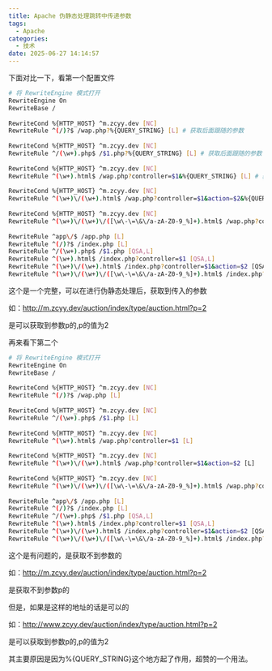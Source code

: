 ```yaml
---
title: Apache 伪静态处理跳转中传递参数
tags:
  - Apache
categories:
  - 技术
date: 2025-06-27 14:14:57
---
```


下面对比一下，看第一个配置文件

```bash
# 将 RewriteEngine 模式打开
RewriteEngine On
RewriteBase /
 
RewriteCond %{HTTP_HOST} ^m.zcyy.dev [NC]
RewriteRule ^(/)?$ /wap.php?%{QUERY_STRING} [L] # 获取后面跟随的参数
 
RewriteCond %{HTTP_HOST} ^m.zcyy.dev [NC]
RewriteRule ^/(\w+).php$ /$1.php?%{QUERY_STRING} [L] # 获取后面跟随的参数
 
RewriteCond %{HTTP_HOST} ^m.zcyy.dev [NC]
RewriteRule ^(\w+).html$ /wap.php?controller=$1&%{QUERY_STRING} [L] # 获取后面跟随的参数
 
RewriteCond %{HTTP_HOST} ^m.zcyy.dev [NC]
RewriteRule ^(\w+)\/(\w+).html$ /wap.php?controller=$1&action=$2&%{QUERY_STRING} [L] # 获取后面跟随的参数
 
RewriteCond %{HTTP_HOST} ^m.zcyy.dev [NC]
RewriteRule ^(\w+)\/(\w+)\/([\w\-\=\&\/a-zA-Z0-9_%]+).html$ /wap.php?controller=$1&action=$2&arguments=$3&%{QUERY_STRING} [L]
 
RewriteRule ^app\/$ /app.php [L]
RewriteRule ^(/)?$ /index.php [L]
RewriteRule ^/(\w+).php$ /$1.php [QSA,L]
RewriteRule ^(\w+).html$ /index.php?controller=$1 [QSA,L]
RewriteRule ^(\w+)\/(\w+).html$ /index.php?controller=$1&action=$2 [QSA,L]
RewriteRule ^(\w+)\/(\w+)\/([\w\-\=\&\/a-zA-Z0-9_%]+).html$ /index.php?controller=$1&action=$2&arguments=$3 [QSA,L]
```

这个是一个完整，可以在进行伪静态处理后，获取到传入的参数

如：http://m.zcyy.dev/auction/index/type/auction.html?p=2

是可以获取到参数p的,p的值为2

再来看下第二个

```bash
# 将 RewriteEngine 模式打开
RewriteEngine On
RewriteBase /
 
RewriteCond %{HTTP_HOST} ^m.zcyy.dev [NC]
RewriteRule ^(/)?$ /wap.php [L]
 
RewriteCond %{HTTP_HOST} ^m.zcyy.dev [NC]
RewriteRule ^/(\w+).php$ /$1.php [L]
 
RewriteCond %{HTTP_HOST} ^m.zcyy.dev [NC]
RewriteRule ^(\w+).html$ /wap.php?controller=$1 [L]
 
RewriteCond %{HTTP_HOST} ^m.zcyy.dev [NC]
RewriteRule ^(\w+)\/(\w+).html$ /wap.php?controller=$1&action=$2 [L]
 
RewriteCond %{HTTP_HOST} ^m.zcyy.dev [NC]
RewriteRule ^(\w+)\/(\w+)\/([\w\-\=\&\/a-zA-Z0-9_%]+).html$ /wap.php?controller=$1&action=$2&arguments=$3 [L]
 
RewriteRule ^app\/$ /app.php [L]
RewriteRule ^(/)?$ /index.php [L]
RewriteRule ^/(\w+).php$ /$1.php [QSA,L]
RewriteRule ^(\w+).html$ /index.php?controller=$1 [QSA,L]
RewriteRule ^(\w+)\/(\w+).html$ /index.php?controller=$1&action=$2 [QSA,L]
RewriteRule ^(\w+)\/(\w+)\/([\w\-\=\&\/a-zA-Z0-9_%]+).html$ /index.php?controller=$1&action=$2&arguments=$3 [QSA,L]
```

这个是有问题的，是获取不到参数的

如：http://m.zcyy.dev/auction/index/type/auction.html?p=2

是获取不到参数p的

但是，如果是这样的地址的话是可以的

如：http://www.zcyy.dev/auction/index/type/auction.html?p=2

是可以获取到参数p的,p的值为2

其主要原因是因为%{QUERY_STRING}这个地方起了作用，超赞的一个用法。


